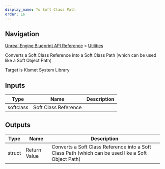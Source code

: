 ```yaml
---
display_name: To Soft Class Path
order: 16
---
```

## Navigation

[Unreal Engine Blueprint API Reference](https://dev.epicgames.com/documentation/en-us/unreal-engine/BlueprintAPI) > [Utilities](https://dev.epicgames.com/documentation/en-us/unreal-engine/BlueprintAPI/Utilities)

Converts a Soft Class Reference into a Soft Class Path (which can be used like a Soft Object Path)

Target is Kismet System Library

## Inputs

| Type | Name | Description |
| --- | --- | --- |
| softclass | Soft Class Reference |  |

## Outputs

| Type | Name | Description |
| --- | --- | --- |
| struct | Return Value | Converts a Soft Class Reference into a Soft Class Path (which can be used like a Soft Object Path) |
